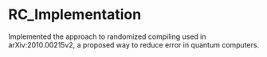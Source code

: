 # RC_Implementation
Implemented the approach to randomized compiling used in arXiv:2010.00215v2, a proposed way to reduce error in quantum computers.
